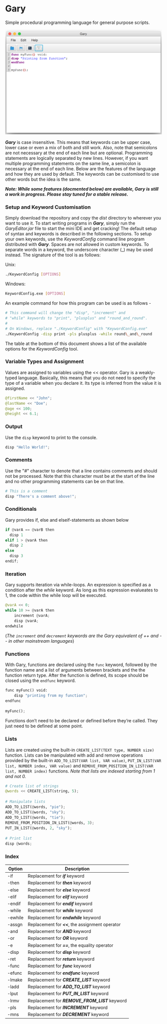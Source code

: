 # Gary
Simple procedural programming language for general purpose scripts.

![Screenshot](https://github.com/oduwa/Gary/blob/master/ReadmeResources/screen1.png)

_**Gary**_ is case insensitive. This means that keywords can be upper case, lower case or even a mix of both and still work. Also, note that semicolons are not necessary at the end of each line but are optional. Programming statements are logically separated by new lines. However, if you want multiple programming statements on the same line, a semicolon is necessary at the end of each line. Below are the features of the language and how they are used by default. The keywords can be customised to use other words but the idea is the same. 

_**Note: While some features (docmented below) are available, Gary is still a work in progress. Please stay tuned for a stable release.**_

### Setup and Keyword Customisation ###
Simply download the repository and copy the _dist_ directory to wherever you want to use it. To start writing programs in _**Gary**_, simply run the *GaryEditor.jar* file to start the mini IDE and get cracking! The default setup of syntax and keywords is described in the following sections. To setup your own keywords, use the _KeywordConfig_ command line program distributed with _**Gary**_. Spaces are not allowed in custom keywords. To separate words in a keyword, the underscore character (\_) may be used instead. The signature of the tool is as follows:

Unix:
```bash
./KeywordConfig [OPTIONS]
```

Windows:
```bash
KeywordConfig.exe [OPTIONS]
```

An example command for how this program can be used is as follows -

```bash
# This command will change the "disp", "increment" and
# "while" keywords to "print", "plusplus" and "round_and_round".
#
# On Windows, replace "./KeywordConfig" with "KeywordConfig.exe"
./KeywordConfig -disp print -pls plusplus -while round\_and\_round
```

The table at the bottom of this document shows a list of the available options for the _KeywordConfig_ tool.


### Variable Types and Assignment
Values are assigned to variables using the << operator. Gary is a weakly-typed language. Basically, this means that you do not need to specify the type of a variable when you declare it. Its type is inferred from the value it is assigned.

```Python
@firstName << "John";
@lastName << "Doe";
@age << 100;
@height << 6.1;
```

### Output
Use the ```disp``` keyword to print to the console.

```Python
disp "Hello World!";
```

### Comments
Use the "#"  character to denote that a line contains comments and should not be processed. Note that this character must be at the start of the line and no other programming statements can be on that line.

```Python
# This is a comment
disp "There's a comment above!";
```

### Conditionals
Gary provides if, else and elseif-statements as shown below

```Python
if @varA == @varB then
  disp 1
elif 1 > @varA then
  disp 2
else
  disp 3
endif;
```

### Iteration
Gary supports iteration via while-loops. An expression is specified as a condition after the *while* keyword. As long as this expression evalueates to 1, the code within the while loop will be executed.

``` Python
@varA << 0;
while 10 >= @varA then
	increment @varA;
	disp @varA;
endwhile
```

(*The ```increment``` and ```decrement``` keywords are the Gary equivalent of ++ and -- in other mainstream languages*)


### Functions
With Gary, functions are declared using the ```func``` keyword, followed by the function name and a list of arguments between brackets and the the function return type. After the function is defined, its scope should be closed using the ```endfunc``` keyword.

``` Python
func myFunc() void:
	disp "printing from my function"; 
endfunc

myFunc();
```

Functions don’t need to be declared or defined before they’re called. They just need to be defined at some point.

### Lists
Lists are created using the built-in ```CREATE_LIST(TEXT type, NUMBER size)``` function. Lists can be manipulated with add and remove operations provided by the built-in ```ADD_TO_LIST(VAR list, VAR value)```, ```PUT_IN_LIST(VAR list, NUMBER index, VAR value)``` and ```REMOVE_FROM_POSITION_IN_LIST(VAR list, NUMBER index)``` functions. *Note that lists are indexed starting from 1 and not 0.*

``` Python
# Create list of strings
@words << CREATE_LIST(string, 5);

# Manipulate lists
ADD_TO_LIST(@words, "pie");
ADD_TO_LIST(@words, "sky");
ADD_TO_LIST(@words, "tie");
REMOVE_FROM_POSITION_IN_LIST(@words, 3);
PUT_IN_LIST(@words, 2, "sky");

# Print list
disp @words;
```

### Index

| Option | Description          |
| ------------- | ----------- |
| -if      | Replacement for _**if**_ keyword |
| -then     | Replacement for _**then**_ keyword     |
| -else      | Replacement for _**else**_ keyword |
| -elif      | Replacement for _**elif**_ keyword |
| -endif      | Replacement for _**endif**_ keyword |
| -while      | Replacement for _**while**_ keyword |
| -ewhile      | Replacement for _**endwhile**_ keyword |
| -assgn      | Replacement for _**<<**_, the assignment operator |
| -and      | Replacement for _**AND**_ keyword |
| -or      | Replacement for _**OR**_ keyword |
| -e      | Replacement for _**==**_, the equality operator |
| -disp      | Replacement for _**disp**_ keyword |
| -ret      | Replacement for _**return**_ keyword |
| -func      | Replacement for _**func**_ keyword |
| -efunc      | Replacement for _**endfunc**_ keyword |
| -lmake      | Replacement for _**CREATE\_LIST**_ keyword |
| -ladd      | Replacement for _**ADD\_TO\_LIST**_ keyword |
| -lput      | Replacement for _**PUT\_IN\_LIST**_ keyword |
| -lrmv      | Replacement for _**REMOVE\_FROM\_LIST**_ keyword |
| -pls      | Replacement for _**INCREMENT**_ keyword |
| -mns      | Replacement for _**DECREMENT**_ keyword |


